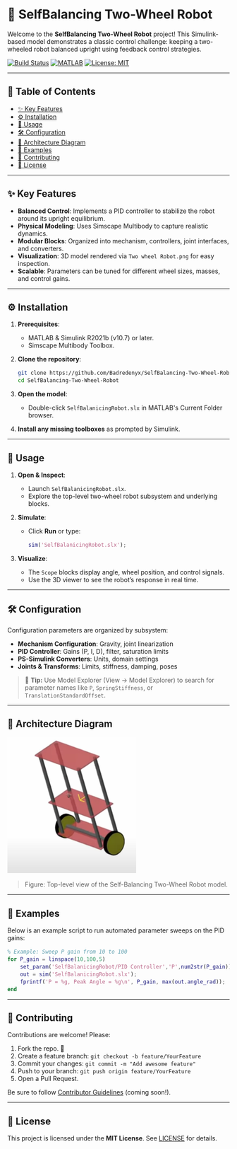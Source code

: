 # 🤖 SelfBalancing Two-Wheel Robot

Welcome to the **SelfBalancing Two-Wheel Robot** project! This Simulink-based model demonstrates a classic control challenge: keeping a two-wheeled robot balanced upright using feedback control strategies.

[![Build Status](https://img.shields.io/badge/build-passing-brightgreen)](https://github.com/Badredenyx/SelfBalancing-Two-Wheel-Robot/actions)
[![MATLAB](https://img.shields.io/badge/MATLAB%20Compatibility-10.7-blue)](https://mathworks.com)
[![License: MIT](https://img.shields.io/badge/License-MIT-yellow.svg)](LICENSE)

---

## 📖 Table of Contents

* [✨ Key Features](#-key-features)
* [⚙️ Installation](#️-installation)
* [🚀 Usage](#-usage)
* [🛠 Configuration](#-configuration)
* [📐 Architecture Diagram](#-architecture-diagram)
* [🧪 Examples](#-examples)
* [🤝 Contributing](#-contributing)
* [📄 License](#-license)

---

## ✨ Key Features

* **Balanced Control**: Implements a PID controller to stabilize the robot around its upright equilibrium.
* **Physical Modeling**: Uses Simscape Multibody to capture realistic dynamics.
* **Modular Blocks**: Organized into mechanism, controllers, joint interfaces, and converters.
* **Visualization**: 3D model rendered via `Two wheel Robot.png` for easy inspection.
* **Scalable**: Parameters can be tuned for different wheel sizes, masses, and control gains.

---

## ⚙️ Installation

1. **Prerequisites**:

   * MATLAB & Simulink R2021b (v10.7) or later.
   * Simscape Multibody Toolbox.

2. **Clone the repository**:

   ```bash
   git clone https://github.com/Badredenyx/SelfBalancing-Two-Wheel-Robot.git
   cd SelfBalancing-Two-Wheel-Robot
   ```

3. **Open the model**:

   * Double-click `SelfBalanicingRobot.slx` in MATLAB's Current Folder browser.

4. **Install any missing toolboxes** as prompted by Simulink.

---

## 🚀 Usage

1. **Open & Inspect**:

   * Launch `SelfBalanicingRobot.slx`.
   * Explore the top-level two-wheel robot subsystem and underlying blocks.

2. **Simulate**:

   * Click **Run** or type:

     ```matlab
     sim('SelfBalanicingRobot.slx');
     ```

3. **Visualize**:

   * The `Scope` blocks display angle, wheel position, and control signals.
   * Use the 3D viewer to see the robot’s response in real time.

---

## 🛠 Configuration

Configuration parameters are organized by subsystem:

* **Mechanism Configuration**: Gravity, joint linearization
* **PID Controller**: Gains (P, I, D), filter, saturation limits
* **PS-Simulink Converters**: Units, domain settings
* **Joints & Transforms**: Limits, stiffness, damping, poses

> 🔧 **Tip:** Use Model Explorer (View → Model Explorer) to search for parameter names like `P`, `SpringStiffness`, or `TranslationStandardOffset`.

---

## 📐 Architecture Diagram

![Two-Wheel Robot](Two%20wheel%20Robot.png)

> Figure: Top-level view of the Self-Balancing Two-Wheel Robot model.

---

## 🧪 Examples

Below is an example script to run automated parameter sweeps on the PID gains:

```matlab
% Example: Sweep P gain from 10 to 100
for P_gain = linspace(10,100,5)
    set_param('SelfBalanicingRobot/PID Controller','P',num2str(P_gain));
    out = sim('SelfBalanicingRobot.slx');
    fprintf('P = %g, Peak Angle = %g\n', P_gain, max(out.angle_rad));
end
```

---

## 🤝 Contributing

Contributions are welcome! Please:

1. Fork the repo. 🍴
2. Create a feature branch: `git checkout -b feature/YourFeature`
3. Commit your changes: `git commit -m "Add awesome feature"`
4. Push to your branch: `git push origin feature/YourFeature`
5. Open a Pull Request.

Be sure to follow [Contributor Guidelines](CONTRIBUTING.md) (coming soon!).

---

## 📄 License

This project is licensed under the **MIT License**. See [LICENSE](LICENSE) for details.
